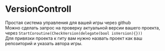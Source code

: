 # VersionControll
Простая система управления для вашей игры через github
</br>Можно сделать запрос на проверку актуальной версии вашего проекта, через `StartCoroutine(CheckVersion(delegate(bool isVersion){}))`
</br>Для привязки проекта к гиту вам нужно назвать проект как ваш репозиторий и указать автора игры.
